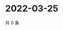 # 2022-03-25

共 0 条

<!-- BEGIN WEIBO -->
<!-- 最后更新时间 Fri Mar 25 2022 18:01:30 GMT+0800 (China Standard Time) -->

<!-- END WEIBO -->
